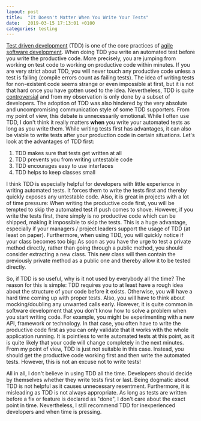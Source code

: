 ```yaml
---
layout: post
title:  "It Doesn't Matter When You Write Your Tests"
date:   2019-03-15 17:13:01 +0100
categories: testing
---
```

[Test driven development](https://en.wikipedia.org/wiki/Test-driven_development) (TDD) is one of the core practices
of [agile software development](https://en.wikipedia.org/wiki/Agile_software_development). When doing TDD you write an
automated test before you write the productive code. More precisely, you are jumping from working on test code to
working on productive code within minutes. If you are very strict about TDD, you will never touch any productive code
unless a test is failing (compile errors count as failing tests). The idea of writing tests for non-existent code seems
strange or even impossible at first, but it is not that hard once you have gotten used to the idea. Nevertheless, TDD is
quite [controversial](https://softwareengineering.stackexchange.com/questions/98485/tdd-negative-experience) and from my
observation is only done by a subset of developers. The adoption of TDD was also hindered by the very absolute
and uncompromising communication style of some TDD supporters. From my point of view, this debate is unnecessarily
emotional. While I often use TDD, I don't think it really matters **when** you write your automated tests as long as you
write them. While writing tests first has advantages, it can also be viable to write tests after your production code in
certain situations. Let's look at the advantages of TDD first:

1. TDD makes sure that tests get written at all
2. TDD prevents you from writing untestable code
3. TDD encourages easy to use interfaces
4. TDD helps to keep classes small

I think TDD is especially helpful for developers with little experience in writing automated tests. It forces them to
write the tests first and thereby quickly exposes any untestable code. Also, it is great in projects with a lot of time
pressure: When writing the productive code first, you will be tempted to skip the automated test if push comes to shove.
However, if you write the tests first, there simply is no productive code which can be shipped, making it impossible to
skip the tests. This is a huge advantage, especially if your managers / project leaders support the usage of TDD (at
least on paper). Furthermore, when using TDD, you will quickly notice if your class becomes too big: As soon as you have
the urge to test a private method directly, rather than going through a public method, you should consider extracting a
new class. This new class will then contain the previously private method as a public one and thereby allow it to be
tested directly.

So, if TDD is so useful, why is it not used by everybody all the time? The reason for this is simple: TDD requires you
to at least have a rough idea about the structure of your code before it exists. Otherwise, you will have a hard time
coming up with proper tests. Also, you will have to think about mocking/doubling any unwanted calls early. However, it
is quite common in software development that you don't know how to solve a problem when you start writing code. For
example, you might be experimenting with a new API, framework or technology. In that case, you often have to write the
productive code first as you can only validate that it works with the whole application running. It is pointless to
write automated tests at this point, as it is quite likely that your code will change completely in the next minutes.
From my point of view, TDD is just not suitable in this case. Instead, you should get the productive code working first
and then write the automated tests. However, this is not an excuse not to write tests!

All in all, I don't believe in using TDD all the time. Developers should decide by themselves whether they write tests
first or last. Being dogmatic about TDD is not helpful as it causes unnecessary resentment. Furthermore, it is
misleading as TDD is not always appropriate. As long as tests are written before a fix or feature is declared as "done",
I don't care about the exact point in time. Nevertheless, I still recommend TDD for inexperienced developers and when
time is pressing.